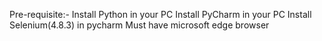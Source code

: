 Pre-requisite:-
Install Python in your PC
Install PyCharm in your PC
Install Selenium(4.8.3) in pycharm
Must have microsoft edge browser

